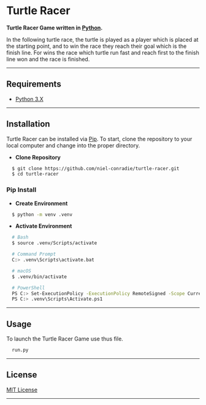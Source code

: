 # **Turtle Racer**

**Turtle Racer Game written in [Python](https://www.python.org).**

In the following turtle race, the turtle is played as a player which is placed at the starting point, and to win the race they reach their goal which is the finish line. For wins the race which turtle run fast and reach first to the finish line won and the race is finished.

----
## **Requirements**

- [Python 3.X](https://www.python.org/downloads/)
----
## **Installation**

Turtle Racer can be installed via [Pip](https://pypi.org/project/pip/). To start, clone the repository to your local computer and change into the proper directory.

* **Clone Repository**
```bash
  $ git clone https://github.com/niel-conradie/turtle-racer.git
  $ cd turtle-racer
```
### **Pip Install**

* **Create Environment**
```bash
  $ python -m venv .venv
```
* **Activate Environment**
```bash
  # Bash
  $ source .venv/Scripts/activate

  # Command Prompt
  C:> .venv\Scripts\activate.bat

  # macOS
  $ .venv/bin/activate

  # PowerShell
  PS C:> Set-ExecutionPolicy -ExecutionPolicy RemoteSigned -Scope CurrentUser
  PS C:> .venv\Scripts\Activate.ps1
```
----
## **Usage**

To launch the Turtle Racer Game use thus file.
```bash
  run.py
```
----
## **License**

[MIT License](https://github.com/niel-conradie/Turtle-Racer/blob/master/LICENSE)

----
